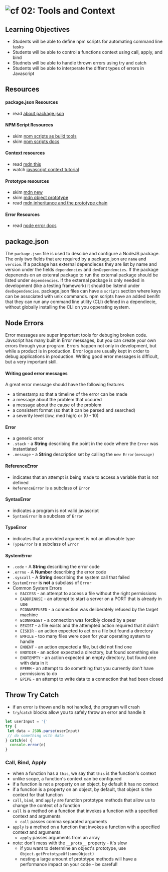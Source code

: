 ![cf](http://i.imgur.com/7v5ASc8.png) 02: Tools and Context
=====================================


## Learning Objectives
* Students will be able to define npm scripts for automating command line tasks
* Students will be able to control a functions context using call, apply, and bind
* Studnets will be able to handle thrown errors using try and catch 
* Students will be able to interperate the diffent types of errors in Javascript

## Resources 
#### package.json Resources
* read [about package.json]

#### NPM Script Resources
* skim [npm scripts as build tools]
* skim [npm scripts docs]

#### Context resources
* read [mdn this]
* watch [javascript context tutorial]

#### Prototype resources
* skim [mdn new]
* skim [mdn object prototype]
* read [mdn inheritance and the prototype chain]

#### Error Resources
* read [node error docs]

## package.json
The `package.json` file is used to descibe and configure a NodeJS package. The only two fields that are required by a package.json are `name` and `version`. If a package has external dependieces they are list by name and version under the fields `dependencies` and `devDependencies`. If the package depenends on an extenral package to run the external package should be listed under `dependencies`. If the external package is only needed in development (like a testing framework) it should be listend under `devDependencies`. package.json files can have a `scripts` section where keys can be associated with unix commands. npm scripts have an added benifit that they can run any command line utility (CLI) defined in a dependiecie, without globally installing the CLI on you opperating system. 

## Node Errors
Error messages are super important tools for debuging broken code. Javscript has many built in Error messages, but you can create your own errors through your program. Errors happen not only in development, but while a product is in production. Error logs are usually kept in order to debug applications in production. Writing good error messages is difficult, but a very important skill. 

#### Writing good error messages
A great error message should have the following features
* a timestamp so that a timeline of the error can be made
* a message about the problem that occured
* a message about the cause of the problem
* a consistent format (so that it can be parsed and searched)
* a severity level (low, med high) or (0 - 10)

#### Error
* a generic error
* `.stack` - a **String** describing the point in the code where the `Error` was instantiated
* `.message` - a **String** description set by calling the `new Error(message)`  

#### ReferenceError
* indicates that an attempt is being made to access a variable that is not defined
* `ReferenceError` is a subclass of `Error`  

#### SyntaxError
* indicates a program is not valid javascript
* `SyntaxError` is a subclass of `Error`  

#### TypeError
* indicates that a provided argument is not an allowable type
* `TypeError` is a subclass of `Error`    

#### SystemError
* `.code` - A **String** describing the error code
* `.errno` - A **Number** describing the error code
* `.syscall` - A **String** describing the system call that failed
* `SystemError` is **not** a subclass of `Error`
* Common System Errors
  * `EACCESS` - an attempt to access a file without the right permissions
  * `EADDRINUSE` - an attempt to start a server on a PORT that is already in use
  * `ECONNREFUSED` - a connection was deliberately refused by the target machine
  * `ECONNRESET` - a connection was forcibly closed by a peer
  * `EEXIST` - a file exists and the attempted action required that it didn't
  * `EISDIR` - an action expected to act on a file but found a directory
  * `EMFILE` - too many files were open for your operating system to handle
  * `ENOENT` - an action expected a file, but did not find one
  * `ENOTDIR` - an action expected a directory, but found something else
  * `ENOTEMPTY` - an action expected an empty directory, but found one with data in it
  * `EPERM` - an attempt to do something that you currently don't have permissions to do
  * `EPIPE` - an attempt to write data to a connection that had been closed

## Throw Try Catch
* if an error is thown and is not handled, the program will crash
* `try`/`catch` blocks allow you to safely throw an error and handle it
``` javascript
let userInput = '{'
try {
 let data = JSON.parse(userInput)
 // do something with data
} catch(e) {
  console.error(e)
}
```

### Call, Bind, Apply
* when a function has a `this`, we say that `this` is the function's context
* unlike scope, a function's context can be configured
* if a function is not a property on an object, by default it has no context
* if a function is a property on an object, by default, that object is the context for that function
* `call`, `bind`, and `apply` are function prototype methods that allow us to change the context of a function
* `call` is a method on a function that invokes a function with a specified context and arguments  
  * `call` passes comma separated arguments
* `apply` is a method on a function that invokes a function with a specified context and arguments  
  * `apply` passes arguments from an array  
* note: don't mess with the `__proto__` property - it's slow
  * if you want to determine an object's prototype, use `Object.getPrototypeOf(someObject)`
  * nesting a large amount of prototype methods will have a performance impact on your code - be careful!

<!--links -->
[node error docs]: https://nodejs.org/dist/latest-v6.x/docs/api/errors.html
[about package.json]: https://docs.npmjs.com/files/package.json
[npm scripts as build tools]: https://www.keithcirkel.co.uk/how-to-use-npm-as-a-build-tool/
[npm scripts docs]: https://docs.npmjs.com/misc/scripts
[mdn new]: https://developer.mozilla.org/en-US/docs/Web/JavaScript/Reference/Operators/new

[mdn object prototype]: https://developer.mozilla.org/en-US/docs/Web/JavaScript/Reference/Global_Objects/Object/prototype
[mdn inheritance and the prototype chain]: https://developer.mozilla.org/en-US/docs/Web/JavaScript/Inheritance_and_the_prototype_chain
[mdn this]: https://developer.mozilla.org/en-US/docs/Web/JavaScript/Reference/Operators/this
[Javascript Context Tutorial]: https://www.youtube.com/watch?v=fjJoX9F_F5g
